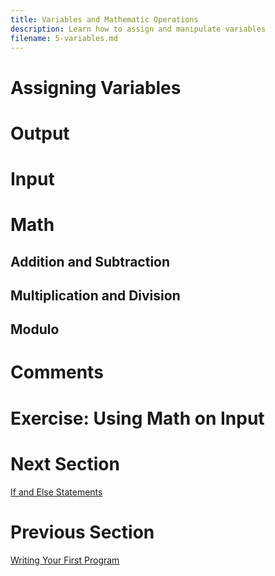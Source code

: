 ```yaml
---
title: Variables and Mathematic Operations
description: Learn how to assign and manipulate variables
filename: 5-variables.md
---
```


# Assigning Variables

# Output

# Input

# Math

## Addition and Subtraction

## Multiplication and Division

## Modulo

# Comments

# Exercise: Using Math on Input

# Next Section
[If and Else Statements](6-ifelse.md)

# Previous Section
[Writing Your First Program](4-helloworld.md)